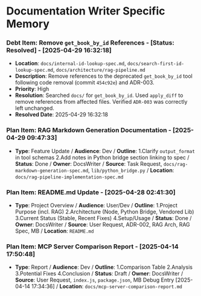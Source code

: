 # Documentation Writer Specific Memory
<!-- Entries below should be added reverse chronologically (newest first) -->
### Debt Item: Remove `get_book_by_id` References - [Status: Resolved] - [2025-04-29 16:32:18]
- **Location**: `docs/internal-id-lookup-spec.md`, `docs/search-first-id-lookup-spec.md`, `docs/architecture/rag-pipeline.md`
- **Description**: Remove references to the deprecated `get_book_by_id` tool following code removal (commit `454c92e`) and ADR-003.
- **Priority**: High
- **Resolution**: Searched `docs/` for `get_book_by_id`. Used `apply_diff` to remove references from affected files. Verified `ADR-003` was correctly left unchanged.
- **Resolved Date**: 2025-04-29 16:32:18
### Plan Item: RAG Markdown Generation Documentation - [2025-04-29 09:47:33]
- **Type**: Feature Update / **Audience**: Dev / **Outline**: 1.Clarify `output_format` in tool schemas 2.Add notes in Python bridge section linking to spec / **Status**: Done / **Owner**: DocsWriter / **Source**: Task Request, `docs/rag-markdown-generation-spec.md`, `lib/python_bridge.py` / **Location**: `docs/rag-pipeline-implementation-spec.md`
### Plan Item: README.md Update - [2025-04-28 02:41:30]
- **Type**: Project Overview / **Audience**: User/Dev / **Outline**: 1.Project Purpose (incl. RAG) 2.Architecture (Node, Python Bridge, Vendored Lib) 3.Current Status (Stable, Recent Fixes) 4.Setup/Usage / **Status**: Done / **Owner**: DocsWriter / **Source**: User Request, ADR-002, RAG Arch, RAG Spec, MB / **Location**: `README.md`
### Plan Item: MCP Server Comparison Report - [2025-04-14 17:50:48]
- **Type**: Report / **Audience**: Dev / **Outline**: 1.Comparison Table 2.Analysis 3.Potential Fixes 4.Conclusion / **Status**: Draft / **Owner**: DocsWriter / **Source**: User Request, `index.js`, `package.json`, MB Debug Entry [2025-04-14 17:34:36] / **Location**: `docs/mcp-server-comparison-report.md`

